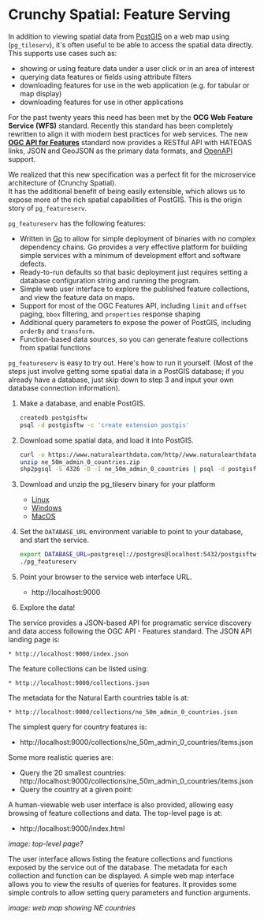 # Crunchy Spatial: Feature Serving

In addition to viewing spatial data from [PostGIS](https://postgis.net/) on a web map using (`pg_tileserv`), 
it's often useful to be able to access the spatial data directly.
This supports use cases such as:

* showing or using feature data under a user click or in an area of interest
* querying data features or fields using attribute filters
* downloading features for use in the web application (e.g. for tabular or map display)
* downloading features for use in other applications

For the past twenty years this need has been met by the **OCG Web Feature Service (WFS)** standard.
Recently this standard has been completely rewritten to align it with modern best practices
for web services.
The new **[OGC API for Features](http://docs.opengeospatial.org/is/17-069r3/17-069r3.html)** standard 
now provides a RESTful API with HATEOAS links, JSON and GeoJSON as the primary data formats,
and [OpenAPI](https://github.com/OAI/OpenAPI-Specification/blob/master/versions/3.0.2.md) support.

We realized that this new specification was a perfect fit for the 
microservice architecture of (Crunchy Spatial).  
It has the additional benefit
of being easily extensible, which allows us to expose more of the rich spatial capabilities of PostGIS.
This is the origin story of `pg_featureserv`.

`pg_featureserv` has the following features:

* Written in [Go](https://golang.org/) to allow for simple deployment of binaries with no complex dependency chains.  Go provides a very effective platform for building simple services with a minimum of development effort and software defects.
* Ready-to-run defaults so that basic deployment just requires setting a database configuration string and running the program.
* Simple web user interface to explore the published feature collections, and view the feature data on maps.
* Support for most of the OGC Features API, including `limit` and `offset` paging, `bbox` filtering, and `properties` response shaping
* Additional query parameters to expose the power of PostGIS, including `orderBy` and `transform`.
* Function-based data sources, so you can generate feature collections from spatial functions

`pg_featureserv` is easy to try out.  Here's how to run it yourself.  (Most of the steps just involve getting some spatial data in a PostGIS database; if you already have a database, just skip down to step 3 and input your own database connection information).

1. Make a database, and enable PostGIS.
   

    ```sh
    createdb postgisftw
    psql -d postgisftw -c 'create extension postgis'
    ```

2. Download some spatial data, and load it into PostGIS.

    ```sh
    curl -o https://www.naturalearthdata.com/http//www.naturalearthdata.com/download/50m/cultural/ne_50m_admin_0_countries.zip
    unzip ne_50m_admin_0_countries.zip
    shp2pgsql -S 4326 -D -I ne_50m_admin_0_countries | psql -d postgisftw
    ```

3. Download and unzip the pg_tileserv binary for your platform

    * [Linux](https://postgisftw.s3.amazonaws.com/pg_featureserv_latest_linux.zip)
    * [Windows](https://postgisftw.s3.amazonaws.com/pg_featureserv_latest_windows.zip)
    * [MacOS](https://postgisftw.s3.amazonaws.com/pg_featureserv_latest_osx.zip)

4. Set the `DATABASE_URL` environment variable to point to your database, and start the service.

    ```sh
    export DATABASE_URL=postgresql://postgres@localhost:5432/postgisftw
    ./pg_featureserv
    ```

5. Point your browser to the service web interface URL.

    * http://localhost:9000

6. Explore the data!

The service provides a JSON-based API for programatic service discovery and data access
following the OGC API - Features standard.
The JSON API landing page is:

    * http://localhost:9000/index.json

The feature collections can be listed using:

    * http://localhost:9000/collections.json
    
The metadata for the Natural Earth countries table is at:

    * http://localhost:9000/collections/ne_50m_admin_0_countries.json
    
The simplest query for country features is:

   * http://localhost:9000/collections/ne_50m_admin_0_countries/items.json
   
Some more realistic queries are:

   * Query the 20 smallest countries: http://localhost:9000/collections/ne_50m_admin_0_countries/items.json
   * Query the country at a given point: 

A human-viewable web user interface is also provided, allowing easy browsing of feature collections and data. 
The top-level page is at:

   * http://localhost:9000/index.html
   
*image: top-level page?*
   
The user interface allows listing the feature collections and functions exposed by the service out of the database.
The metadata for each collection and function can be displayed.
A simple web map interface allows you to view the results of queries for features. 
It provides some simple controls to allow setting query parameters and function arguments.

*image: web map showing NE countries*






